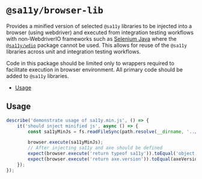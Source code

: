 # `@sa11y/browser-lib`

Provides a minified version of selected `@sa11y` libraries to be injected into a browser (using webdriver) and executed from integration testing workflows with non-WebdriverIO frameworks such as [Selenium Java](https://www.selenium.dev/selenium/docs/api/java/) where the [`@sa11y/wdio`](./packages/wdio/README.md) package cannot be used. This allows for reuse of the `@sa11y` libraries across unit and integration testing workflows.

Code in this package should be limited only to wrappers required to facilitate execution in browser environment. All primary code should be added to `@sa11y` libraries.

<!-- START doctoc generated TOC please keep comment here to allow auto update -->
<!-- DON'T EDIT THIS SECTION, INSTEAD RE-RUN doctoc TO UPDATE -->


- [Usage](#usage)

<!-- END doctoc generated TOC please keep comment here to allow auto update -->

## Usage

```javascript
describe('demonstrate usage of sa11y.min.js', () => {
    it('should inject minified js', async () => {
        const sa11yMinJs = fs.readFileSync(path.resolve(__dirname, '../dist/sa11y.min.js')).toString();

        browser.execute(sa11yMinJs);
        // After injecting sa11y and axe should be defined
        expect(browser.execute('return typeof sa11y')).toEqual('object');
        expect(browser.execute('return axe.version')).toEqual(axeVersion);
    });
});
```
